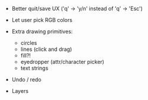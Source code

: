 
- Better quit/save UX ('q' -> 'y/n' instead of 'q' -> 'Esc')

- Let user pick RGB colors

- Extra drawing primitives:
  - circles
  - lines (click and drag)
  - fill?!
  - eyedropper (attr/character picker)
  - text strings

- Undo / redo

- Layers

